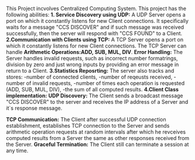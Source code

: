 This Project incvolves Centralized Computing System.
This project has the following abilities:
**1. Service Discovery using UDP:**
A UDP Server opens a port on which it constantly listens for new Client connections. 
It specifically waits for a message "CCS DISCOVER" and if such message was received successfully, then
the server will respond with "CCS FOUND" to a Client.
**2.Communication with Clients using TCP:**
A TCP Server opens a port on which it constantly listens for new Client connections.
The TCP Server can handle **Arithmetic Operations:ADD, SUB, MUL, DIV**.
**Error Handling:**
The Server handles invalid requests, such as incorrect number formatrings, division by zero 
and just wrong inputs by providing an error message in return to a Client.
**3.Statistics Reposrting:**
The server also tracks and stores:
-number of connected clients,
-number of reqeusts received,
-number of invalid requests,
-number of times each operation is requested (ADD, SUB, MUL, DIV), 
-the sum of all computed results.
**4.Client Class implementation:**
**UDP Discovery:**
The Client sends a broadcast message "CCS DISCOVER" to the server and receives 
the IP address of a Server and it`s response message.

**TCP Communication:**
The Client after successful UDP connection establishment, establishes TCP connection to the Server and 
sends arithmetic operation requests at random intervals after which he revceives computed results 
from a Server the same as other responses received from the Server.
**Graceful Termination:**
The Client still can terminate a session at any time.
